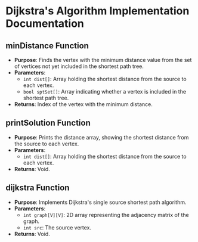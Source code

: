 # Dijkstra's Algorithm Implementation Documentation

## minDistance Function
- **Purpose**: Finds the vertex with the minimum distance value from the set of vertices not yet included in the shortest path tree.
- **Parameters**:
  - `int dist[]`: Array holding the shortest distance from the source to each vertex.
  - `bool sptSet[]`: Array indicating whether a vertex is included in the shortest path tree.
- **Returns**: Index of the vertex with the minimum distance.

## printSolution Function
- **Purpose**: Prints the distance array, showing the shortest distance from the source to each vertex.
- **Parameters**:
  - `int dist[]`: Array holding the shortest distance from the source to each vertex.
- **Returns**: Void.

## dijkstra Function
- **Purpose**: Implements Dijkstra's single source shortest path algorithm.
- **Parameters**:
  - `int graph[V][V]`: 2D array representing the adjacency matrix of the graph.
  - `int src`: The source vertex.
- **Returns**: Void.
